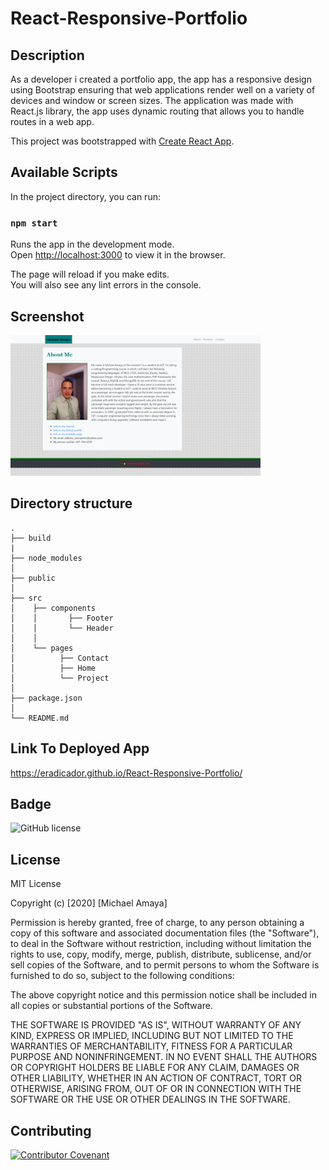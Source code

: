 # React-Responsive-Portfolio

## Description 
As a developer i created a portfolio app, the app has a responsive design using Bootstrap ensuring that web applications render well on a variety of devices and window or screen sizes. The application was made with React.js library, the app uses dynamic routing that allows you to handle routes in a web app.  

This project was bootstrapped with [Create React App](https://github.com/facebook/create-react-app).

## Available Scripts

In the project directory, you can run:

### `npm start`

Runs the app in the development mode.<br />
Open [http://localhost:3000](http://localhost:3000) to view it in the browser.

The page will reload if you make edits.<br />
You will also see any lint errors in the console.

## Screenshot 
<img src ="./public/assets/images/screenshot.png" width="400">

## Directory structure
```
.
├── build
|
├── node_modules
│ 
├── public
│
├── src
│    ├── components
│    │       ├── Footer
│    │       └── Header
│    │   
│    └── pages
│          ├── Contact
│          ├── Home
│          └── Project
│      
├── package.json
│
└── README.md   
```

## Link To Deployed App
https://eradicador.github.io/React-Responsive-Portfolio/

## Badge
![GitHub license](https://img.shields.io/badge/license-MIT-brightgreen)

## License

MIT License

Copyright (c) [2020] [Michael Amaya]

Permission is hereby granted, free of charge, to any person obtaining a copy
of this software and associated documentation files (the "Software"), to deal
in the Software without restriction, including without limitation the rights
to use, copy, modify, merge, publish, distribute, sublicense, and/or sell
copies of the Software, and to permit persons to whom the Software is
furnished to do so, subject to the following conditions:

The above copyright notice and this permission notice shall be included in all
copies or substantial portions of the Software.

THE SOFTWARE IS PROVIDED "AS IS", WITHOUT WARRANTY OF ANY KIND, EXPRESS OR
IMPLIED, INCLUDING BUT NOT LIMITED TO THE WARRANTIES OF MERCHANTABILITY,
FITNESS FOR A PARTICULAR PURPOSE AND NONINFRINGEMENT. IN NO EVENT SHALL THE
AUTHORS OR COPYRIGHT HOLDERS BE LIABLE FOR ANY CLAIM, DAMAGES OR OTHER
LIABILITY, WHETHER IN AN ACTION OF CONTRACT, TORT OR OTHERWISE, ARISING FROM,
OUT OF OR IN CONNECTION WITH THE SOFTWARE OR THE USE OR OTHER DEALINGS IN THE
SOFTWARE.

## Contributing
[![Contributor Covenant](https://img.shields.io/badge/Contributor%20Covenant-v2.0%20adopted-ff69b4.svg)](code_of_conduct.md)
